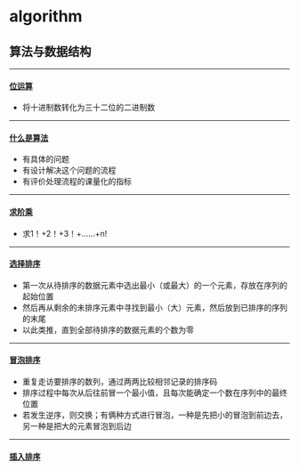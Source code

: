 # algorithm
## 算法与数据结构
*****
#### [位运算](https://github.com/ShenShizhe/java-programme/blob/main/java/algorithm/Bit_operation.java)
- 将十进制数转化为三十二位的二进制数
*****
#### [什么是算法](https://github.com/ShenShizhe/java-programme/blob/main/java/algorithm/algorithm.md)
- 有具体的问题
- 有设计解决这个问题的流程
- 有评价处理流程的课量化的指标
*****
#### [求阶乘](https://github.com/ShenShizhe/java-programme/blob/main/java/algorithm/Factorial.java)
- 求1！+2！+3！+……+n!
*****
#### [选择排序](https://github.com/ShenShizhe/java-programme/blob/main/java/algorithm/Selection_sort.java)
- 第一次从待排序的数据元素中选出最小（或最大）的一个元素，存放在序列的起始位置
- 然后再从剩余的未排序元素中寻找到最小（大）元素，然后放到已排序的序列的末尾
- 以此类推，直到全部待排序的数据元素的个数为零
*****
#### [冒泡排序](https://github.com/ShenShizhe/java-programme/blob/main/java/algorithm/Bubble_sort.java)
- 重复走访要排序的数列，通过两两比较相邻记录的排序码
- 排序过程中每次从后往前冒一个最小值，且每次能确定一个数在序列中的最终位置
- 若发生逆序，则交换；有俩种方式进行冒泡，一种是先把小的冒泡到前边去，另一种是把大的元素冒泡到后边
*****
#### [插入排序]()

